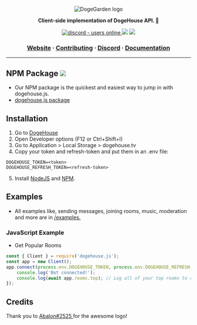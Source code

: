 
<p align="center">
  <img src="https://cdn.discordapp.com/attachments/820450983892222022/820961073980899328/dogegarden-bottom-cropped.png" alt="DogeGarden logo" />
</p>
<p align="center">
  <strong>Client-side implementation of DogeHouse API. 🐶</strong>
</p>
<p align="center">
  <a href="https://discord.gg/Nu6KVjJYj6">
    <img src="https://img.shields.io/discord/820442045264691201?style=for-the-badge" alt="discord - users online" />
  </a>
  <img src="https://img.shields.io/npm/v/dogehouse.js?style=for-the-badge">
  <img src="https://img.shields.io/npm/dw/dogehouse.js?style=for-the-badge">
</p>

<h3 align="center">
  <a href="https://dogegarden.net">Website</a>
  <span> · </span>
  <a href="https://github.com/dogegarden/dogehouse.js/blob/master/Documentation/CONTRIBUTION.md">Contributing</a>
  <span> · </span>
  <a href="https://discord.gg/Nu6KVjJYj6">Discord</a>
  <span> · </span>
  <a href="https://wiki.dogegarden.net">Documentation</a>
</h3>

---
## NPM Package <img src="https://img.shields.io/npm/v/dogehouse.js?style=for-the-badge">

- Our NPM package is the quickest and easiest way to jump in with dogehouse.js.
- [dogehouse.js package](https://www.npmjs.com/package/dogehouse.js)

## Installation

1. Go to [DogeHouse](https://dogehouse.tv)
2. Open Developer options (F12 or Ctrl+Shift+I)
3. Go to Application > Local Storage > dogehouse.tv
4. Copy your token and refresh-token and put them in an .env file:

```
DOGEHOUSE_TOKEN=<token>
DOGEHOUSE_REFRESH_TOKEN=<refresh-token>
```

5. Install [NodeJS](https://nodejs.org/en/) and [NPM](https://www.npmjs.com/).

## Examples

- All examples like, sending messages, joining rooms, music, moderation and more are in [/examples.](https://github.com/dogegarden/dogehouse.js/tree/master/examples)

### JavaScript Example
- Get Popular Rooms
```js
const { Client } = require('dogehouse.js');
const app = new Client();
app.connect(process.env.DOGEHOUSE_TOKEN, process.env.DOGEHOUSE_REFRESH_TOKEN).then(async () => {
    console.log('Bot connected!');
    console.log(await app.rooms.top); // Log all of your top rooms to console
});
```

## Credits

Thank you to [ Abalon#2525 ](https://github.com/alon-abadi) for the awesome logo!
